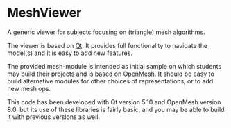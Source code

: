 # MeshViewer

A generic viewer for subjects focusing on (triangle) mesh algorithms.

The viewer is based on [Qt](https://qt.io). It provides full functionality to navigate the model(s) and it is easy to add new features.

The provided mesh-module is intended as initial sample on which students may build their projects and is based on [OpenMesh](https://openmesh.org). It should be easy to build alternative modules for other choices
of representations, or to add new mesh ops.

This code has been developed with Qt version 5.10 and OpenMesh version 8.0, but its use of these libraries is fairly basic, and you may be able to build it with previous versions as well.

